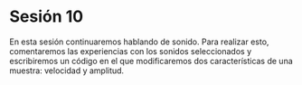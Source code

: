 # Sesión 10 

En esta sesión continuaremos hablando de sonido. Para realizar esto, comentaremos las experiencias con los sonidos seleccionados y escribiremos un código en el que modificaremos dos características de una muestra: velocidad y amplitud. 
